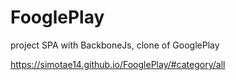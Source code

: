 # FooglePlay
project SPA with BackboneJs, clone of GooglePlay

https://simotae14.github.io/FooglePlay/#category/all
